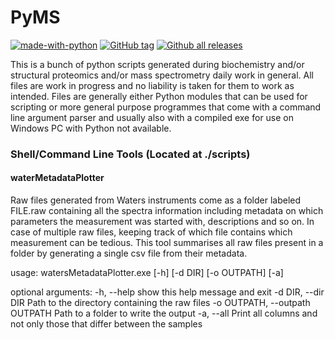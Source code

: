 # PyMS

[![made-with-python](https://img.shields.io/badge/Made%20with-Python-1f425f.svg)](https://www.python.org/)
[![GitHub tag](https://img.shields.io/github/tag/aretaon/PyMS.svg)](https://GitHub.com/aretaon/PyMS/tags/)
[![Github all releases](https://img.shields.io/github/downloads/aretaon/PyMS/total.svg)](ttps://GitHub.com/Naereen/StrapDown.js/releases)


This is a bunch of python scripts generated during biochemistry and/or structural proteomics and/or mass spectrometry daily work in general.
All files are work in progress and no liability is taken for them to work as intended.
Files are generally either Python modules that can be used for scripting or more general purpose programmes that come with a command line argument parser and usually also with a compiled exe for use on Windows PC with Python not available.

### Shell/Command Line Tools (Located at ./scripts)

#### waterMetadataPlotter

Raw files generated from Waters instruments come as a folder labeled FILE.raw containing all the spectra information including metadata on which parameters the measurement was started with, descriptions and so on.
In case of multiple raw files, keeping track of which file contains which measurement can be tedious. This tool summarises all raw files present in a folder by generating a single csv file from their metadata.


usage: watersMetadataPlotter.exe [-h] [-d DIR] [-o OUTPATH] [-a]

optional arguments:
  -h, --help            show this help message and exit
  -d DIR, --dir DIR     Path to the directory containing the raw files
  -o OUTPATH, --outpath OUTPATH
                        Path to a folder to write the output
  -a, --all             Print all columns and not only those that differ
                        between the samples

